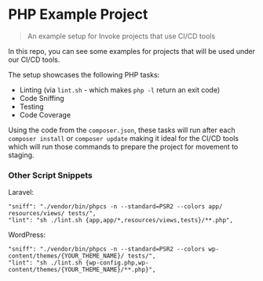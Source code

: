 PHP Example Project
===================

> An example setup for Invoke projects that use CI/CD tools

In this repo, you can see some examples for projects that will be used under our CI/CD tools.

The setup showcases the following PHP tasks:

* Linting (via `lint.sh` - which makes `php -l` return an exit code)
* Code Sniffing
* Testing
* Code Coverage

Using the code from the `composer.json`, these tasks will run after each `composer install` or `composer update` making it ideal for the CI/CD tools which will run those commands to prepare the project for movement to staging.

### Other Script Snippets

Laravel:

```
"sniff": "./vendor/bin/phpcs -n --standard=PSR2 --colors app/ resources/views/ tests/",
"lint": "sh ./lint.sh {app,app/*,resources/views,tests}/**.php",
```

WordPress:

```
"sniff": "./vendor/bin/phpcs -n --standard=PSR2 --colors wp-content/themes/{YOUR_THEME_NAME}/ tests/",
"lint": "sh ./lint.sh {wp-config.php,wp-content/themes/{YOUR_THEME_NAME}/**.php}",
```

